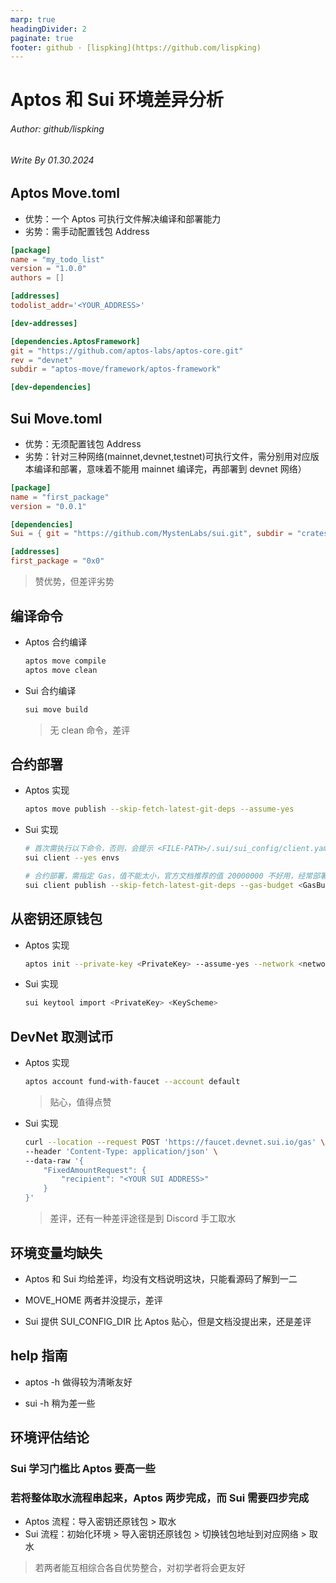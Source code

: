 ```yaml
---
marp: true
headingDivider: 2
paginate: true
footer: github · [lispking](https://github.com/lispking)
---
```


# Aptos 和 Sui 环境差异分析

###### Author: github/lispking
###### Write By 01.30.2024

## Aptos Move.toml

* 优势：一个 Aptos 可执行文件解决编译和部署能力
* 劣势：需手动配置钱包 Address

```toml
[package]
name = "my_todo_list"
version = "1.0.0"
authors = []

[addresses]
todolist_addr='<YOUR_ADDRESS>'

[dev-addresses]

[dependencies.AptosFramework]
git = "https://github.com/aptos-labs/aptos-core.git"
rev = "devnet"
subdir = "aptos-move/framework/aptos-framework"

[dev-dependencies]
```

## Sui Move.toml

* 优势：无须配置钱包 Address
* 劣势：针对三种网络(mainnet,devnet,testnet)可执行文件，需分别用对应版本编译和部署，意味着不能用 mainnet 编译完，再部署到 devnet 网络）

```toml
[package]
name = "first_package"
version = "0.0.1"

[dependencies]
Sui = { git = "https://github.com/MystenLabs/sui.git", subdir = "crates/sui-framework/packages/sui-framework", rev = "devnet" }

[addresses]
first_package = "0x0"
```

> 赞优势，但差评劣势

## 编译命令

* Aptos 合约编译

    ```bash
    aptos move compile
    aptos move clean
    ```

* Sui 合约编译

    ```bash
    sui move build
    ```

    > 无 clean 命令，差评

## 合约部署

* Aptos 实现

    ```bash
    aptos move publish --skip-fetch-latest-git-deps --assume-yes
    ```

* Sui 实现

    ```bash
    # 首次需执行以下命令，否则，会提示 <FILE-PATH>/.sui/sui_config/client.yaml 不存在
    sui client --yes envs

    # 合约部署，需指定 Gas，值不能太小，官方文档推荐的值 20000000 不好用，经常部署不上去，建议调大一点，改用 100000000
    sui client publish --skip-fetch-latest-git-deps --gas-budget <GasBudget>
    ```

## 从密钥还原钱包

* Aptos 实现

    ```bash
    aptos init --private-key <PrivateKey> --assume-yes --network <network>
    ```

* Sui 实现

    ```bash
    sui keytool import <PrivateKey> <KeyScheme>
    ```

## DevNet 取测试币

* Aptos 实现

    ```bash
    aptos account fund-with-faucet --account default
    ```

    > 贴心，值得点赞

* Sui 实现

    ```bash
    curl --location --request POST 'https://faucet.devnet.sui.io/gas' \
    --header 'Content-Type: application/json' \
    --data-raw '{
        "FixedAmountRequest": {
            "recipient": "<YOUR SUI ADDRESS>"
        }
    }'
    ```

    > 差评，还有一种差评途径是到 Discord 手工取水


## 环境变量均缺失

* Aptos 和 Sui 均给差评，均没有文档说明这块，只能看源码了解到一二

* MOVE_HOME 两者并没提示，差评

* Sui 提供 SUI_CONFIG_DIR 比 Aptos 贴心，但是文档没提出来，还是差评


## help 指南

* aptos -h 做得较为清晰友好

* sui -h 稍为差一些


## 环境评估结论

### Sui 学习门槛比 Aptos 要高一些

### 若将整体取水流程串起来，Aptos 两步完成，而 Sui 需要四步完成

* Aptos 流程：导入密钥还原钱包 > 取水
* Sui 流程：初始化环境 > 导入密钥还原钱包 > 切换钱包地址到对应网络 > 取水

> 若两者能互相综合各自优势整合，对初学者将会更友好